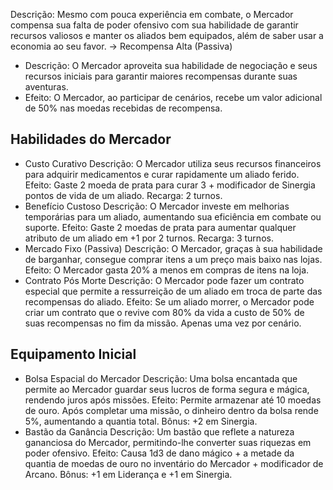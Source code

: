 Descrição:
Mesmo com pouca experiência em combate, o Mercador compensa sua falta de poder ofensivo com sua habilidade de garantir recursos valiosos e manter os aliados bem equipados, além de saber usar a economia ao seu favor.
-> Recompensa Alta (Passiva)
- Descrição: O Mercador aproveita sua habilidade de negociação e seus recursos iniciais para garantir maiores recompensas durante suas aventuras.
- Efeito: O Mercador, ao participar de cenários, recebe um valor adicional de 50% nas moedas recebidas de recompensa.
## Habilidades do Mercador
- Custo Curativo
	Descrição: O Mercador utiliza seus recursos financeiros para adquirir medicamentos e curar rapidamente um aliado ferido.
	Efeito: Gaste 2 moeda de prata para curar 3 + modificador de Sinergia pontos de vida de um aliado.
	Recarga: 2 turnos.
- Benefício Custoso
	Descrição: O Mercador investe em melhorias temporárias para um aliado, aumentando sua eficiência em combate ou suporte.
	Efeito: Gaste 2 moedas de prata para aumentar qualquer atributo de um aliado em +1 por 2 turnos.
	Recarga: 3 turnos.
- Mercado Fixo (Passiva)
	Descrição: O Mercador, graças à sua habilidade de barganhar, consegue comprar itens a um preço mais baixo nas lojas.
	Efeito: O Mercador gasta 20% a menos em compras de itens na loja.
- Contrato Pós Morte
	Descrição: O Mercador pode fazer um contrato especial que permite a ressurreição de um aliado em troca de parte das recompensas do aliado.
	Efeito: Se um aliado morrer, o Mercador pode criar um contrato que o revive com 80% da vida a custo de 50% de suas recompensas no fim da missão. Apenas uma vez por cenário.
## Equipamento Inicial
- Bolsa Espacial do Mercador
	Descrição: Uma bolsa encantada que permite ao Mercador guardar seus lucros de forma segura e mágica, rendendo juros após missões.
	Efeito: Permite armazenar até 10 moedas de ouro. Após completar uma missão, o dinheiro dentro da bolsa rende 5%, aumentando a quantia total.
	Bônus: +2 em Sinergia.
- Bastão da Ganância
	Descrição: Um bastão que reflete a natureza gananciosa do Mercador, permitindo-lhe converter suas riquezas em poder ofensivo.
	Efeito: Causa 1d3 de dano mágico + a metade da quantia de moedas de ouro no inventário do Mercador + modificador de Arcano.
	Bônus: +1 em Liderança e +1 em Sinergia.
